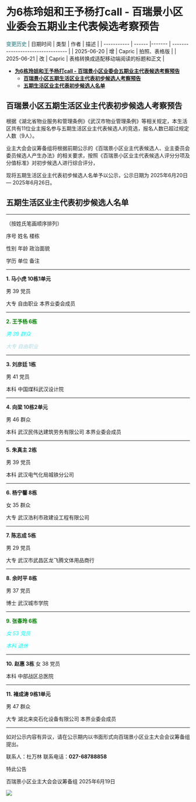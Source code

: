 # **为6栋玲姐和王予杨打call - 百瑞景小区业委会五期业主代表候选考察预告**

**<font color="CadetBlue">变更历史</font>**
| 日期时间     | 类型   | 作者   | 描述                                |
| ----------- | ------ |------- | --------------------------------- |
| 2025-06-20  | 增     | Capric | 拍照、表格版                        |
| 2025-06-21  | 改     | Capric | 表格转换成适配移动端阅读的标题和正文   |

- [**为6栋玲姐和王予杨打call - 百瑞景小区业委会五期业主代表候选考察预告**](#为6栋玲姐和王予杨打call---百瑞景小区业委会五期业主代表候选考察预告)
  - [**百瑞景小区五期生活区业主代表初步候选人考察预告**](#百瑞景小区五期生活区业主代表初步候选人考察预告)
  - [**五期生活区业主代表初步候选人名单**](#五期生活区业主代表初步候选人名单)


## **百瑞景小区五期生活区业主代表初步候选人考察预告**


根据《湖北省物业服务和管理条例》《武汉市物业管理条例》等相关规定，本生活区共有11位业主报名参与五期生活区业主代表候选人的竞选，报名人数已超过规定人数（9人）。

业主大会会议筹备组将根据前期公示的《百瑞景小区业主代表候选人、业主委员会委员候选人产生办法》的相关要求，按照《百瑞景小区业主代表候选人评分分项及分值标准》对初步候选人进行综合评分，

现将五期生活区业主代表初步候选人名单予以公示，公示日期为 2025年6月20日— 2025年6月26日。


## **五期生活区业主代表初步候选人名单**


----------------------------------------
（按姓氏笔画顺序排列）

序号 姓名 楼栋

性别 年龄 政治面貌

学历 单位 备注

----------------------------------------

 **1. 马小虎 10栋1单元**

男 39 党员

大专 自由职业 本界业委会成员

----------------------------------------

 **<font color="green">2. 王予杨 6栋</font>**

<font color="cyan">*男 39 群众*</font>

<font color="LightBlue">*大专 自由职业*</font>

----------------------------------------

 **3. 刘彦廷 1栋**

男 41 党员

本科 中国煤科武汉设计院

----------------------------------------

 **4. 向梁 10栋2单元**

男 46 群众

本科 武汉民伟达建筑劳务有限公司 本界业委会成员

----------------------------------------

 **5. 朱真主 2栋**

男 39 党员

本科 武汉电气化局城铁分公司

----------------------------------------

 **6. 杨宁馨 8栋**
 
女 35 群众

大专 武汉浩利市政建设工程有限公司

----------------------------------------

 **7. 陈志成 5栋**

男 29 党员

大专 武汉市武昌区龙飞腾文体用品商行

----------------------------------------

 **8. 余时平 8栋**
 
男 37 党员

博士 武汉城市学院

----------------------------------------

 **<font color="green">9. 张春玲 6栋</font>**
 
<font color="cyan">*女 53 党员*</font>

<font color="cyan">*本科 退休*</font>

----------------------------------------

**10. 赵惠 3栋**
女 38 党员

本科 中部战区总医院

----------------------------------------

**11. 褚成涛 9栋1单元**

男 47 群众

大专 湖北来奕石化设备有限公司 本界业委会成员

----------------------------------------

如对公示内容有异议，请在公示期内以书面形式向百瑞景小区业主大会会议筹备组提出。

联系人：杜万林 联系电话：**027-68788858**

 特此公告

百瑞景小区业主大会会议筹备组 2025年6月19日

![](image/notice.png)
